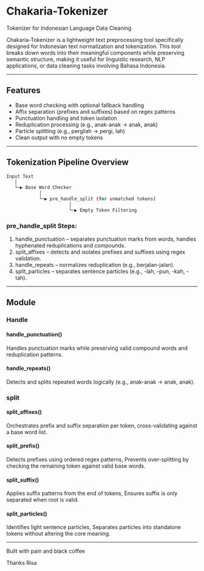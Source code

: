 # Chakaria-Tokenizer
Tokenizer for Indonesian Language Data Cleaning

Chakaria-Tokenizer is a lightweight text preprocessing tool specifically designed for Indonesian text normalization and tokenization. This tool breaks down words into their meaningful components while preserving semantic structure, making it useful for linguistic research, NLP applications, or data cleaning tasks involving Bahasa Indonesia.

---

## Features
* Base word checking with optional fallback handling
* Affix separation (prefixes and suffixes) based on regex patterns
* Punctuation handling and token isolation
* Reduplication processing (e.g., anak-anak → anak, anak)
* Particle splitting (e.g., pergilah → pergi, lah)
* Clean output with no empty tokens

---
 
## Tokenization Pipeline Overview
```bash
Input Text
   │
   └─▶ Base Word Checker
            │
            └─▶ pre_handle_split (for unmatched tokens)
                       │
                       └─▶ Empty Token Filtering
```

### pre_handle_split Steps:
1. handle_punctuation – separates punctuation marks from words, handles hyphenated reduplications and compounds.
2. split_affixes – detects and isolates prefixes and suffixes using regex validation.
3. handle_repeats – normalizes reduplication (e.g., berjalan-jalan).
4. split_particles – separates sentence particles (e.g., -lah, -pun, -kah, -tah).

---

## Module

### Handle
#### handle_punctuation()
Handles punctuation marks while preserving valid compound words and reduplication patterns.

#### handle_repeats()
Detects and splits repeated words logically (e.g., anak-anak → anak, anak).

### split
#### split_affixes()
Orchestrates prefix and suffix separation per token, cross-validating against a base word list.

#### split_prefix()
Detects prefixes using ordered regex patterns, Prevents over-splitting by checking the remaining token against valid base words.

#### split_suffix()
Applies suffix patterns from the end of tokens, Ensures suffix is only separated when root is valid.

#### split_particles()
Identifies light sentence particles, Separates particles into standalone tokens without altering the core meaning.

---

Built with pain and black coffee

Thanks Risa
